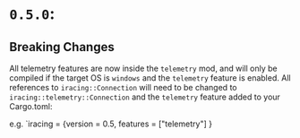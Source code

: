 # `0.5.0`:

## Breaking Changes

All telemetry features are now inside the `telemetry` mod, and will only be compiled if the target OS is `windows` and the `telemetry` feature is enabled.
All references to `iracing::Connection` will need to be changed to `iracing::telemetry::Connection` and the `telemetry` feature added to your Cargo.toml:

e.g. `iracing = {version = 0.5, features = ["telemetry"] }